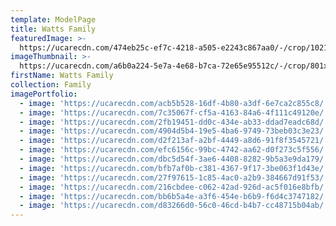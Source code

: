 ```yaml
---
template: ModelPage
title: Watts Family
featuredImage: >-
  https://ucarecdn.com/474eb25c-ef7c-4218-a505-e2243c867aa0/-/crop/1021x483/3,61/-/preview/
imageThumbnail: >-
  https://ucarecdn.com/a6b0a224-5e7a-4e68-b7ca-72e65e95512c/-/crop/801x1168/86,196/-/preview/
firstName: Watts Family
collection: Family
imagePortfolio:
  - image: 'https://ucarecdn.com/acb5b528-16df-4b80-a3df-6e7ca2c855c8/'
  - image: 'https://ucarecdn.com/7c35067f-cf5a-4163-84a6-4f111c49120e/'
  - image: 'https://ucarecdn.com/2fb19451-dd0c-434e-ab33-ddad7eadc68d/'
  - image: 'https://ucarecdn.com/4904d5b4-19e5-4ba6-9749-73beb03c3e23/'
  - image: 'https://ucarecdn.com/d2f213af-a2bf-4449-a8d6-91f8f3545721/'
  - image: 'https://ucarecdn.com/efc6156c-99bc-4742-aa62-d0f273c5f556/'
  - image: 'https://ucarecdn.com/dbc5d54f-3ae6-4408-8282-9b5a3e9da179/'
  - image: 'https://ucarecdn.com/bfb7af0b-c381-4367-9f17-3be063f1d43e/'
  - image: 'https://ucarecdn.com/27f97615-1c85-4ac0-a2b9-384667d91f53/'
  - image: 'https://ucarecdn.com/216cbdee-c062-42ad-926d-ac5f016e8bfb/'
  - image: 'https://ucarecdn.com/bb6b5a4e-a3f6-454e-b6b9-f6d4c3747182/'
  - image: 'https://ucarecdn.com/d83266d0-56c0-46cd-b4b7-cc48715b04ab/'
---
```


